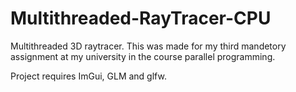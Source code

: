 # Multithreaded-RayTracer-CPU

Multithreaded 3D raytracer. This was made for my third mandetory assignment at my university in the course parallel programming.

Project requires ImGui, GLM and glfw.
